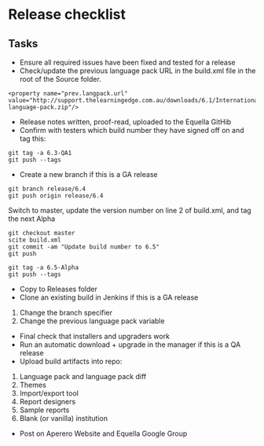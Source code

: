 # Release checklist

## Tasks
* Ensure all required issues have been fixed and tested for a release
* Check/update the previous language pack URL in the build.xml file in the root of the Source folder. 
``` 
<property name="prev.langpack.url" value="http://support.thelearningedge.com.au/downloads/6.1/Internationalisation/reference-language-pack.zip"/>
``` 
* Release notes written, proof-read, uploaded to the Equella GitHib
* Confirm with testers which build number they have signed off on and tag this:
```
git tag -a 6.3-QA1
git push --tags
```
* Create a new branch if this is a GA release
```
git branch release/6.4
git push origin release/6.4
```
Switch to master, update the version number on line 2 of build.xml, and tag the next Alpha
```
git checkout master
scite build.xml
git commit -am "Update build number to 6.5"
git push

git tag -a 6.5-Alpha
git push --tags
```

* Copy to Releases folder 
* Clone an existing build in Jenkins if this is a GA release
1. Change the branch specifier
2. Change the previous language pack variable
* Final check that installers and upgraders work
* Run an automatic download + upgrade in the manager if this is a QA release
* Upload build artifacts into repo:
1. Language pack and language pack diff
2. Themes
3. Import/export tool
4. Report designers
5. Sample reports
6. Blank (or vanilla) institution
* Post on Aperero Website and Equella Google Group